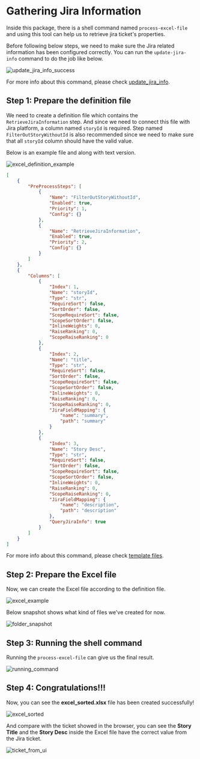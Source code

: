 # Gathering Jira Information

Inside this package, there is a shell command named `process-excel-file` and using this tool can help us to retrieve jira ticket's properties. 

Before following below steps, we need to make sure the Jira related information has been configured correctly.
You can run the `update-jira-info` command to do the job like below.

![update_jira_info_success](../_static/image/quick_start/update_jira_info_success.png)

For more info about this command, please check [update_jira_info](../reference/update_jira_info.md).

## Step 1: Prepare the definition file

We need to create a definition file which contains the `RetrieveJiraInformation` step. And since we need to connect this file with Jira platform, a column named `storyId` is required. Step named `FilterOutStoryWithoutId` is also recommended since we need to make sure that all `storyId` column should have the valid value.

Below is an example file and along with text version.

![excel_definition_example](../_static/image/quick_start/gathering_jira_info/excel_definition_example.png)

```json
[
    {
        "PreProcessSteps": [
            {
                "Name": "FilterOutStoryWithoutId",
                "Enabled": true,
                "Priority": 1,
                "Config": {}
            },
            {
                "Name": "RetrieveJiraInformation",
                "Enabled": true,
                "Priority": 2,
                "Config": {}
            }
        ]
    },
    {
        "Columns": [
            {
                "Index": 1,
                "Name": "storyId",
                "Type": "str",
                "RequireSort": false,
                "SortOrder": false,
                "ScopeRequireSort": false,
                "ScopeSortOrder": false,
                "InlineWeights": 0,
                "RaiseRanking": 0,
                "ScopeRaiseRanking": 0
            },
            {
                "Index": 2,
                "Name": "title",
                "Type": "str",
                "RequireSort": false,
                "SortOrder": false,
                "ScopeRequireSort": false,
                "ScopeSortOrder": false,
                "InlineWeights": 0,
                "RaiseRanking": 0,
                "ScopeRaiseRanking": 0,
                "JiraFieldMapping": {
                    "name": "summary",
                    "path": "summary"
                }
            },
            {
                "Index": 3,
                "Name": "Story Desc",
                "Type": "str",
                "RequireSort": false,
                "SortOrder": false,
                "ScopeRequireSort": false,
                "ScopeSortOrder": false,
                "InlineWeights": 0,
                "RaiseRanking": 0,
                "ScopeRaiseRanking": 0,
                "JiraFieldMapping": {
                    "name": "description",
                    "path": "description"
                },
				"QueryJiraInfo": true
            }
        ]
    }
]
```

For more info about this command, please check [template files](../reference/generate_template.md).

## Step 2: Prepare the Excel file

Now, we can create the Excel file according to the definition file.

![excel_example](../_static/image/quick_start/gathering_jira_info/excel_example.png)

Below snapshot shows what kind of files we've created for now.

![folder_snapshot](../_static/image/quick_start/gathering_jira_info/folder_snapshot.png)

## Step 3: Running the shell command

Running the `process-excel-file` can give us the final result.

![running_command](../_static/image/quick_start/gathering_jira_info/running_command.png)

## Step 4: Congratulations!!!

Now, you can see the **excel_sorted.xlsx** file has been created successfully!

![excel_sorted](../_static/image/quick_start/gathering_jira_info/excel_sorted.png)

And compare with the ticket showed in the browser, you can see the **Story Title** and the **Story Desc** inside the Excel file have the correct value from the Jira ticket.

![ticket_from_ui](../_static/image/quick_start/gathering_jira_info/ticket_from_ui.png)